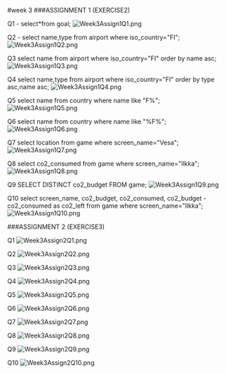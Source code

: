 #week 3
###ASSIGNMENT 1 (EXERCISE2)

Q1 - 
select*from goal;
![Week3Assign1Q1.png](Week3Assign1Q1.png)


Q2 - 
select name,type from airport where iso_country="FI";
![Week3Assign1Q2.png](Week3Assign1Q2.png)


Q3
select name from airport where iso_country="FI" order by name asc;
![Week3Assign1Q3.png](Week3Assign1Q3.png)


Q4
select name,type from airport where iso_country="FI" order by type asc,name asc;
![Week3Assign1Q4.png](Week3Assign1Q4.png)


Q5
select name from country where name like "F%";
![Week3Assign1Q5.png](Week3Assign1Q5.png)


Q6
select name from country where name like "%F%";
![Week3Assign1Q6.png](Week3Assign1Q6.png)


Q7
select location from game where screen_name="Vesa";
![Week3Assign1Q7.png](Week3Assign1Q7.png)


Q8
select co2_consumed from game where screen_name="Ilkka";
![Week3Assign1Q8.png](Week3Assign1Q8.png)


Q9
SELECT DISTINCT co2_budget FROM game;
![Week3Assign1Q9.png](Week3Assign1Q9.png)


Q10
select screen_name, co2_budget, co2_consumed, co2_budget - co2_consumed as co2_left from game where screen_name="Ilkka";
![Week3Assign1Q10.png](Week3Assign1Q10.png)



###ASSIGNMENT 2 (EXERCISE3)

Q1
![Week3Assign2Q1.png](Week3Assign2Q1.png)

Q2
![Week3Assign2Q2.png](Week3Assign2Q2.png)

Q3
![Week3Assign2Q3.png](Week3Assign2Q3.png)

Q4
![Week3Assign2Q4.png](Week3Assign2Q4.png)

Q5
![Week3Assign2Q5.png](Week3Assign2Q5.png)

Q6
![Week3Assign2Q6.png](Week3Assign2Q6.png)

Q7
![Week3Assign2Q7.png](Week3Assign2Q7.png)

Q8
![Week3Assign2Q8.png](Week3Assign2Q8.png)

Q9
![Week3Assign2Q9.png](Week3Assign2Q9.png)

Q10
![Week3Assign2Q10.png](Week3Assign2Q10.png)




